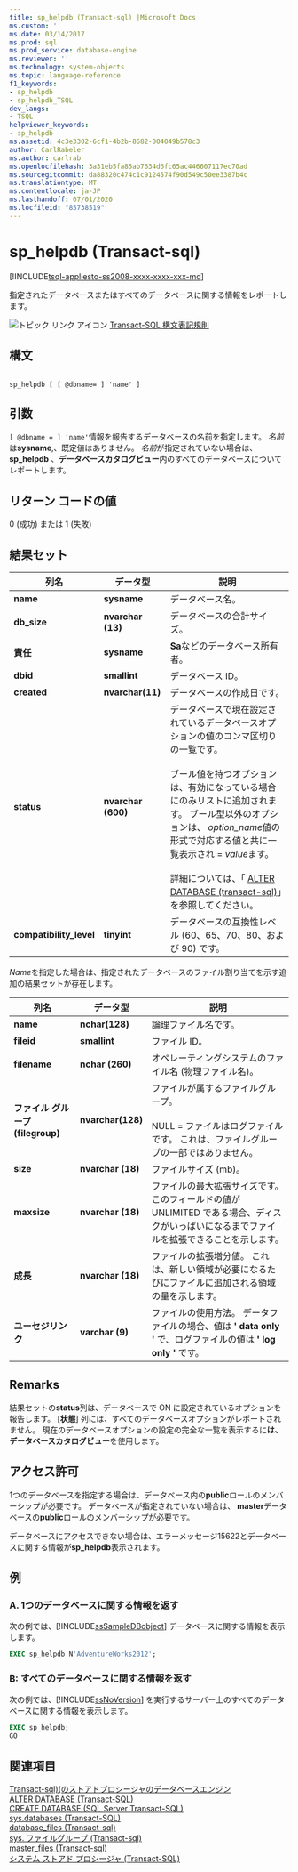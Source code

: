 ```yaml
---
title: sp_helpdb (Transact-sql) |Microsoft Docs
ms.custom: ''
ms.date: 03/14/2017
ms.prod: sql
ms.prod_service: database-engine
ms.reviewer: ''
ms.technology: system-objects
ms.topic: language-reference
f1_keywords:
- sp_helpdb
- sp_helpdb_TSQL
dev_langs:
- TSQL
helpviewer_keywords:
- sp_helpdb
ms.assetid: 4c3e3302-6cf1-4b2b-8682-004049b578c3
author: CarlRabeler
ms.author: carlrab
ms.openlocfilehash: 3a31eb5fa85ab7634d6fc65ac446607117ec70ad
ms.sourcegitcommit: da88320c474c1c9124574f90d549c50ee3387b4c
ms.translationtype: MT
ms.contentlocale: ja-JP
ms.lasthandoff: 07/01/2020
ms.locfileid: "85738519"
---
```

# <a name="sp_helpdb-transact-sql"></a>sp_helpdb (Transact-sql)
[!INCLUDE[tsql-appliesto-ss2008-xxxx-xxxx-xxx-md](../../includes/applies-to-version/sqlserver.md)]

  指定されたデータベースまたはすべてのデータベースに関する情報をレポートします。  
  
 ![トピック リンク アイコン](../../database-engine/configure-windows/media/topic-link.gif "トピック リンク アイコン") [Transact-SQL 構文表記規則](../../t-sql/language-elements/transact-sql-syntax-conventions-transact-sql.md)  
  
## <a name="syntax"></a>構文  
  
```  
  
sp_helpdb [ [ @dbname= ] 'name' ]  
```  
  
## <a name="arguments"></a>引数  
`[ @dbname = ] 'name'`情報を報告するデータベースの名前を指定します。 *名前*は**sysname**,、既定値はありません。 *名前*が指定されていない場合は、 **sp_helpdb** 、**データベースカタログビュー**内のすべてのデータベースについてレポートします。  
  
## <a name="return-code-values"></a>リターン コードの値  
 0 (成功) または 1 (失敗)  
  
## <a name="result-sets"></a>結果セット  
  
|列名|データ型|説明|  
|-----------------|---------------|-----------------|  
|**name**|**sysname**|データベース名。|  
|**db_size**|**nvarchar (13)**|データベースの合計サイズ。|  
|**責任**|**sysname**|**Sa**などのデータベース所有者。|  
|**dbid**|**smallint**|データベース ID。|  
|**created**|**nvarchar(11)**|データベースの作成日です。|  
|**status**|**nvarchar (600)**|データベースで現在設定されているデータベースオプションの値のコンマ区切りの一覧です。<br /><br /> ブール値を持つオプションは、有効になっている場合にのみリストに追加されます。 ブール型以外のオプションは、 *option_name*値の形式で対応する値と共に一覧表示され = *value*ます。<br /><br /> 詳細については、「 [ALTER DATABASE &#40;transact-sql&#41;](../../t-sql/statements/alter-database-transact-sql.md)」を参照してください。|  
|**compatibility_level**|**tinyint**|データベースの互換性レベル (60、65、70、80、および 90) です。|  
  
 *Name*を指定した場合は、指定されたデータベースのファイル割り当てを示す追加の結果セットが存在します。  
  
|列名|データ型|説明|  
|-----------------|---------------|-----------------|  
|**name**|**nchar(128)**|論理ファイル名です。|  
|**fileid**|**smallint**|ファイル ID。|  
|**filename**|**nchar (260)**|オペレーティングシステムのファイル名 (物理ファイル名)。|  
|**ファイル グループ (filegroup)**|**nvarchar(128)**|ファイルが属するファイルグループ。<br /><br /> NULL = ファイルはログファイルです。 これは、ファイルグループの一部ではありません。|  
|**size**|**nvarchar (18)**|ファイルサイズ (mb)。|  
|**maxsize**|**nvarchar (18)**|ファイルの最大拡張サイズです。 このフィールドの値が UNLIMITED である場合、ディスクがいっぱいになるまでファイルを拡張できることを示します。|  
|**成長**|**nvarchar (18)**|ファイルの拡張増分値。 これは、新しい領域が必要になるたびにファイルに追加される領域の量を示します。|  
|**ユーセジリンク**|**varchar (9)**|ファイルの使用方法。 データファイルの場合、値は **' data only '** で、ログファイルの値は **' log only '** です。|  
  
## <a name="remarks"></a>Remarks  
 結果セットの**status**列は、データベースで ON に設定されているオプションを報告します。 [**状態**] 列には、すべてのデータベースオプションがレポートされません。 現在のデータベースオプションの設定の完全な一覧を表示するに**は、データベースカタログビュー**を使用します。  
  
## <a name="permissions"></a>アクセス許可  
 1つのデータベースを指定する場合は、データベース内の**public**ロールのメンバーシップが必要です。 データベースが指定されていない場合は、 **master**データベースの**public**ロールのメンバーシップが必要です。  
  
 データベースにアクセスできない場合は、エラーメッセージ15622とデータベースに関する情報が**sp_helpdb**表示されます。  
  
## <a name="examples"></a>例  
  
### <a name="a-returning-information-about-a-single-database"></a>A. 1つのデータベースに関する情報を返す  
 次の例では、[!INCLUDE[ssSampleDBobject](../../includes/sssampledbobject-md.md)] データベースに関する情報を表示します。  
  
```sql  
EXEC sp_helpdb N'AdventureWorks2012';  
```  
  
### <a name="b-returning-information-about-all-databases"></a>B: すべてのデータベースに関する情報を返す  
 次の例では、[!INCLUDE[ssNoVersion](../../includes/ssnoversion-md.md)] を実行するサーバー上のすべてのデータベースに関する情報を表示します。  
  
```sql  
EXEC sp_helpdb;  
GO  
```  
  
## <a name="see-also"></a>関連項目  
 [Transact-sql&#41;&#40;のストアドプロシージャのデータベースエンジン](../../relational-databases/system-stored-procedures/database-engine-stored-procedures-transact-sql.md)   
 [ALTER DATABASE &#40;Transact-SQL&#41;](../../t-sql/statements/alter-database-transact-sql.md)   
 [CREATE DATABASE &#40;SQL Server Transact-SQL&#41;](../../t-sql/statements/create-database-sql-server-transact-sql.md)   
 [sys.databases &#40;Transact-SQL&#41;](../../relational-databases/system-catalog-views/sys-databases-transact-sql.md)   
 [database_files &#40;Transact-sql&#41;](../../relational-databases/system-catalog-views/sys-database-files-transact-sql.md)   
 [sys. ファイルグループ &#40;Transact-sql&#41;](../../relational-databases/system-catalog-views/sys-filegroups-transact-sql.md)   
 [master_files &#40;Transact-sql&#41;](../../relational-databases/system-catalog-views/sys-master-files-transact-sql.md)   
 [システム ストアド プロシージャ &#40;Transact-SQL&#41;](../../relational-databases/system-stored-procedures/system-stored-procedures-transact-sql.md)  
  
  

